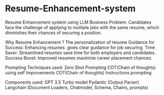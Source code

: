# Resume-Enhancement-system
Resume Enhancement system using LLM
Business Problem: Candidates face the challenge of applying to multiple jobs with the same resume, which diminishes their chances of securing a position.

Why Resume Enhancement ?
The personalization of resume
Guidance for Success: Enhancing resumes  gives clear guidance for job securing.
Time Saver: Streamlined resumes save time for both employers and candidates.
Success Boost: Improved resumes maximize career placement chances.

Prompting Techniques used:
Zero Shot Prompting
COT(Chain of thoughts) using self Improvements
COT(Chain of thoughts) 
Instructions prompting

Components used: 
GPT 3.5 Turbo model
Pydantic (Output Parser)
Langchain (Document Loaders, Chatmodel, Schema, Chains, prompts)
